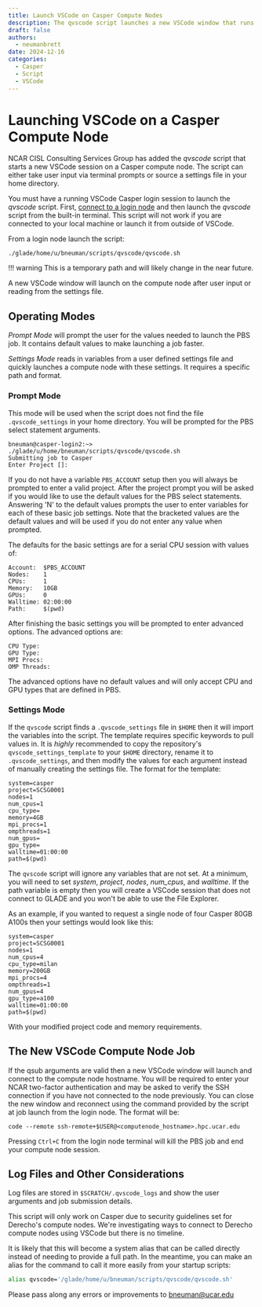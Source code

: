 ```yaml
---
title: Launch VSCode on Casper Compute Nodes
description: The qvscode script launches a new VSCode window that runs on a Casper compute node with user defined settings.
draft: false
authors:
  - neumanbrett
date: 2024-12-16
categories:
  - Casper
  - Script
  - VSCode
---
```


# Launching VSCode on a Casper Compute Node

NCAR CISL Consulting Services Group has added the *qvscode* script that starts a new VSCode session on a Casper compute node.  The script can either take user input via terminal prompts or source a settings file in your home directory.

<!-- more -->

You must have a running VSCode Casper login session to launch the *qvscode* script.  First, [connect to a login node](https://ncar-hpc-docs.readthedocs.io/en/latest/environment-and-software/vscode/#connecting-to-derecho-or-casper) and then launch the *qvscode* script from the built-in terminal.  This script will not work if you are connected to your local machine or launch it from outside of VSCode.

From a login node launch the script:

`./glade/home/u/bneuman/scripts/qvscode/qvscode.sh`

!!! warning 
    This is a temporary path and will likely change in the near future.

A new VSCode window will launch on the compute node after user input or reading from the settings file.

## Operating Modes

*Prompt Mode* will prompt the user for the values needed to launch the PBS job.  It contains default values to make launching a job faster.

*Settings Mode* reads in variables from a user defined settings file and quickly launches a compute node with these settings.  It requires a specific path and format.

### Prompt Mode

This mode will be used when the script does not find the file `.qvscode_settings` in your home directory.  You will be prompted for the PBS select statement arguments. 

```
bneuman@casper-login2:~> ./glade/u/home/bneuman/scripts/qvscode/qvscode.sh 
Submitting job to Casper
Enter Project []: 
```

If you do not have a variable `PBS_ACCOUNT` setup then you will always be prompted to enter a valid project.  After the project prompt you will be asked if you would like to use the default values for the PBS select statements.  Answering 'N' to the default values prompts the user to enter variables for each of these basic job settings.  Note that the bracketed values are the default values and will be used if you do not enter any value when prompted.  

The defaults for the basic settings are for a serial CPU session with values of:

```
Account:  $PBS_ACCOUNT
Nodes:    1         
CPUs:     1         
Memory:   10GB         
GPUs:     0         
Walltime: 02:00:00         
Path:     $(pwd)
```

After finishing the basic settings you will be prompted to enter advanced options.  The advanced options are:

```
CPU Type:    
GPU Type:    
MPI Procs:   
OMP Threads: 
```

The advanced options have no default values and will only accept CPU and GPU types that are defined in PBS.

### Settings Mode

If the `qvscode` script finds a `.qvscode_settings` file in `$HOME` then it will import the variables into the script. The template requires specific keywords to pull values in.  It is *highly* recommended to copy the repository's `qvscode_settings_template` to your `$HOME` directory, rename it to `.qvscode_settings`, and then modify the values for each argument instead of manually creating the settings file.  The format for the template:

```
system=casper
project=SCSG0001
nodes=1
num_cpus=1
cpu_type=
memory=4GB
mpi_procs=1
ompthreads=1
num_gpus=
gpu_type=
walltime=01:00:00
path=$(pwd)

```

The `qvscode` script will ignore any variables that are not set.  At a minimum, you will need to set *system*, *project*, *nodes*, *num_cpus*, and *walltime*.  If the path variable is empty then you will create a VSCode session that does not connect to GLADE and you won't be able to use the File Explorer.

As an example, if you wanted to request a single node of four Casper 80GB A100s then your settings would look like this:

```
system=casper
project=SCSG0001
nodes=1
num_cpus=4
cpu_type=milan
memory=200GB
mpi_procs=4
ompthreads=1
num_gpus=4
gpu_type=a100
walltime=01:00:00
path=$(pwd)

```

With your modified project code and memory requirements.

## The New VSCode Compute Node Job

If the qsub arguments are valid then a new VSCode window will launch and connect to the compute node hostname.  You will be required to enter your NCAR two-factor authentication and may be asked to verify the SSH connection if you have not connected to the node previously.  You can close the new window and reconnect using the command provided by the script at job launch from the login node.  The format will be:

```code --remote ssh-remote+$USER@<computenode_hostname>.hpc.ucar.edu```

Pressing `Ctrl+C` from the login node terminal will kill the PBS job and end your compute node session.

## Log Files and Other Considerations

Log files are stored in `$SCRATCH/.qvscode_logs` and show the user arguments and job submission details.

This script will only work on Casper due to security guidelines set for Derecho's compute nodes.  We're investigating ways to connect to Derecho compute nodes using VSCode but there is no timeline.

It is likely that this will become a system alias that can be called directly instead of needing to provide a full path. In the meantime, you can make an alias for the command to call it more easily from your startup scripts:

```sh
alias qvscode='/glade/home/u/bneuman/scripts/qvscode/qvscode.sh'
```

Please pass along any errors or improvements to [bneuman@ucar.edu](mailto:bneuman@ucar.edu)